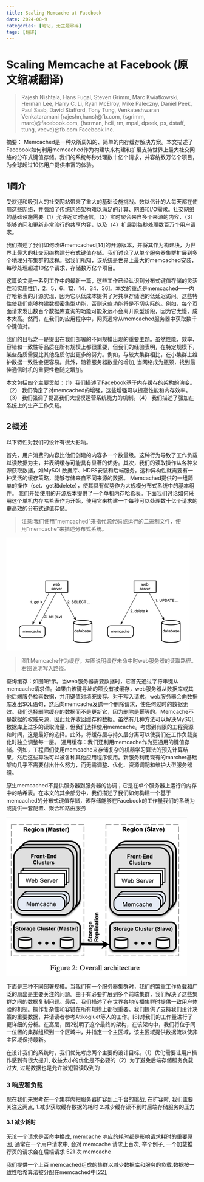 ```yaml
---
title: Scaling Memcache at Facebook
date: 2024-08-9
categories: [笔记, 无主题零碎]
tags: [翻译]
---
```


# Scaling Memcache at Facebook (原文缩减翻译)

> Rajesh Nishtala, Hans Fugal, Steven Grimm, Marc Kwiatkowski, Herman Lee, Harry C. Li,
Ryan McElroy, Mike Paleczny, Daniel Peek, Paul Saab, David Stafford, Tony Tung,
Venkateshwaran Venkataramani
{rajeshn,hans}@fb.com, {sgrimm, marc}@facebook.com, {herman, hcli, rm, mpal, dpeek, ps, dstaff, ttung, veeve}@fb.com
Facebook Inc.

摘要： Memcached是一种众所周知的、简单的内存缓存解决方案。本文描述了Facebook如何利用memcached作为构建块来构建和扩展支持世界上最大社交网络的分布式键值存储。我们的系统每秒处理数十亿个请求，并容纳数万亿个项目，为全球超过10亿用户提供丰富的体验。

## 1简介

受欢迎和吸引人的社交网站带来了重大的基础设施挑战。数以亿计的人每天都在使用这些网络，并强加了传统网络架构难以满足的计算、网络和I/O需求。社交网络的基础设施需要（1）允许近实时通信，（2）实时聚合来自多个来源的内容，（3）能够访问和更新非常流行的共享内容，以及（4）扩展到每秒处理数百万个用户请求。

我们描述了我们如何改进memcached[14]的开源版本，并将其作为构建块，为世界上最大的社交网络构建分布式键值存储。我们讨论了从单个服务器集群扩展到多个地理分布集群的过程。据我们所知，该系统是世界上最大的memcached安装，每秒处理超过10亿个请求，存储数万亿个项目。

这篇论文是一系列工作中的最新一篇，这些工作已经认识到分布式键值存储的灵活性和实用性[1，2，5，6，12，14，34，36]。本文的重点是memcached——内存哈希表的开源实现，因为它以低成本提供了对共享存储池的低延迟访问。这些特性使我们能够构建数据密集型功能，否则这些功能将是不切实际的。例如，每个页面请求发出数百个数据库查询的功能可能永远不会离开原型阶段，因为它太慢，成本太高。然而，在我们的应用程序中，网页通常从memcached服务器中获取数千个键值对。

我们的目标之一是提出在我们部署的不同规模出现的重要主题。虽然性能、效率、容错和一致性等品质在所有规模上都很重要，但我们的经验表明，在特定规模下，某些品质需要比其他品质付出更多的努力。例如，与较大集群相比，在小集群上维护数据一致性会更容易。此外，随着服务器数量的增加, 当网络成为瓶颈，找到最佳通信时机的重要性也随之增加。

本文包括四个主要贡献：（1）我们描述了Facebook基于内存缓存的架构的演变。（2） 我们确定了对memcached的增强，这些增强可以提高性能和内存效率。（3） 我们强调了提高我们大规模运营系统能力的机制。（4） 我们描述了强加在系统上的生产工作负载。


## 2概述

以下特性对我们的设计有很大影响。

首先，用户消费的内容比他们创建的内容多一个数量级。这种行为导致了工作负载以读数据为主，并表明缓存可能具有显著的优势。其次，我们的读取操作从各种来源获取数据，如MySQL数据库、HDFS安装和后端服务。这种异构性就需要有一种灵活的缓存策略，能够存储来自不同来源的数据。 
Memcached提供的一组简单的操作（set、get和delete），使其具有优势作为大规模分布式系统中的基本组件。 我们开始使用的开源版本提供了一个单机内存哈希表。下面我们讨论如何采用这个单机内存哈希表作为开始，使用它来构建一个每秒可以处理数十亿个请求的更高效的分布式键值存储。

> 注意:我们使用“memcached”来指代源代码或运行的二进制文件，使用“memcache”来描述分布式系统。

![img.png](/commons/其他/image/img.png)

> 图1:Memcache作为缓存。左图说明缓存未命中时web服务器的读取路径。右图说明写入路径。

查询缓存：如图1所示。当web服务器需要数据时，它首先通过字符串键从memcache请求值。如果由该键寻址的项没有被缓存，web服务器从数据库或其他后端服务检索数据，并用键值对填充缓存。对于写入请求，web服务器会向数据库发出SQL语句，然后向memcache发送一个删除请求，使任何过时的数据无效。我们选择删除缓存的数据而不是更新它，因为删除是幂等的。Memcache不是数据的权威来源，因此允许收回缓存的数据。虽然有几种方法可以解决MySQL数据库上过多的读取流量，但我们选择使用memcache。考虑到有限的工程资源和时间，这是最好的选择。此外，将缓存层与持久层分离可以使我们在工作负载变化时独立调整每一层。
通用缓存：我们还利用memcache作为更通用的键值存储。例如，工程师们使用memcache来存储复杂的机器学习算法的预先计算结果，然后这些算法可以被各种其他应用程序使用。新服务利用现有的marcher基础架构几乎不需要付出什么努力，而无需调整、优化、资源调配和维护大型服务器组。

原生memcached不提供服务器到服务器的协调；它是在单个服务器上运行的内存中的哈希表。在本文的其余部分中，我们描述了我们如何构建一个基于memcached的分布式键值存储，该存储能够在Facebook的工作量我们的系统为或提供一套配置、聚合和路由服务

![img.png](/commons/其他/image/img1.png)

下面是三种不同部署规模。当我们有一个服务器集群时，我们的繁重工作负载和广泛的扇出是主要关注的问题。由于有必要扩展到多个前端集群，我们解决了这些集群之间的数据复制问题。最后，我们描述了在世界各地传播集群时提供一致用户体验的机制。操作复杂性和容错在所有规模上都很重要。我们提供了支持我们设计决策的重要数据，并请读者参考Atikogluet等人的工作。[8]对我们的工作量进行了更详细的分析。在高层，图2说明了这个最终的架构，在该架构中，我们将位于同一位置的集群组织到一个区域中，并指定一个主区域，该主区域提供数据流以使非主区域保持最新。

在设计我们的系统时，我们优先考虑两个主要的设计目标。（1）优化需要让用户操作感到有很大提升, 收益太小的优化是不必要的（2）为了避免后端存储服务负载过大, 过期数据也是允许被短暂读取到的

### 3 响应和负载

现在我们来思考在一个集群内把服务器扩容到上千台的挑战, 在扩容时, 我们主要关注这两点, 1.减少获取缓存数据的耗时 2.减少缓存读不到时后端存储服务的压力

#### 3.1 减少耗时

无论一个请求是否命中换成, memcache 响应的耗时都是影响请求耗时的重要原因, 通常在一个用户请求中, 会对 memcache 请求上百次, 举个例子, 一个加载推荐页的请求会在后端请求 521 次 memcache

我们提供一个上百 memcached组成的集群以减少数据库和服务的负载.数据按一致性哈希算法被分配在memcached中[22],  
